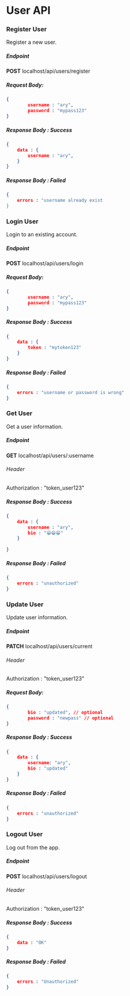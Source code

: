 # User API
### Register User
Register a new user.
##### Endpoint
**POST** localhost/api/users/register
##### Request Body:

```json
{
		username : "ary",
		password : "mypass123"
}
```
##### Response Body : Success

```json
{
	data : {
		username : "ary",
	}
}

```
##### Response Body : Failed

```json
{
	errors : "username already exist
}

```

### Login User
Login to an existing account.
##### Endpoint
**POST** localhost/api/users/login
##### Request Body:

```json
{
		username : "ary",
		password : "mypass123"
}
```
##### Response Body : Success

```json
{
	data : {
		token : "mytoken123"
	}
}

```
##### Response Body : Failed

```json
{
	errors : "username or password is wrong"
}

```

### Get User
Get a user information.
##### Endpoint
**GET** localhost/api/users/:username
###### Header
Authorization : "token_user123"
##### Response Body : Success

```json
{
	data : {
		username : "ary",
		bio : "😁😁😁"
	}
	
}

```
##### Response Body : Failed

```json
{
	errors : "unauthorized"
}

```

### Update User
Update user information.
##### Endpoint
**PATCH** localhost/api/users/current
###### Header
Authorization : "token_user123"
##### Request Body:

```json
{
		bio : "updated", // optional
		password : "newpass" // optional
}
```
##### Response Body : Success

```json
{
	data : {
		username: "ary",
		bio : "updated"
	}
}

```
##### Response Body : Failed

```json
{
	errors : "unauthorized"
}

```

### Logout User
Log out from the app.
##### Endpoint
**POST** localhost/api/users/logout
###### Header
Authorization : "token_user123"
##### Response Body : Success

```json
{
	data : "OK"
}

```
##### Response Body : Failed

```json
{
	errors : "Unauthorized"
}

```